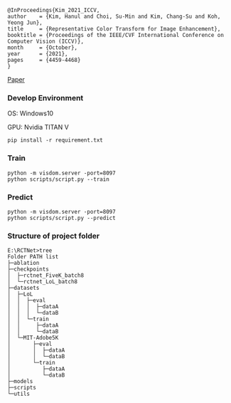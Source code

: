 ```
@InProceedings{Kim_2021_ICCV,
author    = {Kim, Hanul and Choi, Su-Min and Kim, Chang-Su and Koh, Yeong Jun},
title     = {Representative Color Transform for Image Enhancement},
booktitle = {Proceedings of the IEEE/CVF International Conference on Computer Vision (ICCV)},
month     = {October},
year      = {2021},
pages     = {4459-4468}
}
```
[Paper](https://openaccess.thecvf.com/content/ICCV2021/html/Kim_Representative_Color_Transform_for_Image_Enhancement_ICCV_2021_paper.html)


### Develop Environment
OS: Windows10

GPU: Nvidia TITAN V

```pip install -r requirement.txt```

### Train
```python -m visdom.server -port=8097```</br>
```python scripts/script.py --train```

### Predict
```python -m visdom.server -port=8097```</br>
```python scripts/script.py --predict```

### Structure of project folder
```
E:\RCTNet>tree
Folder PATH list
├─ablation
├─checkpoints
│  ├─rctnet_FiveK_batch8
│  └─rctnet_LoL_batch8
├─datasets
│  ├─LoL
│  │  ├─eval
│  │  │  ├─dataA
│  │  │  └─dataB
│  │  └─train
│  │     ├─dataA
│  │     └─dataB
│  └─MIT-Adobe5K
│       ├─eval
│       │  ├─dataA
│       │  └─dataB
│       └─train
│          ├─dataA
│          └─dataB
├─models
├─scripts
└─utils
```
